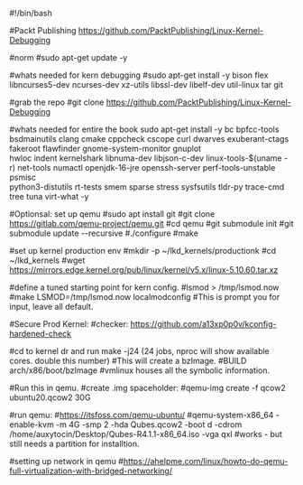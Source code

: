 #!/bin/bash

#Packt Publishing https://github.com/PacktPublishing/Linux-Kernel-Debugging

#norm
#sudo apt-get update -y 

#whats needed for kern debugging
#sudo apt-get install -y bison flex libncurses5-dev ncurses-dev xz-utils libssl-dev libelf-dev util-linux tar git

#grab the repo
#git clone https://github.com/PacktPublishing/Linux-Kernel-Debugging

#whats needed for entire the book
sudo apt-get install -y bc bpfcc-tools bsdmainutils clang cmake cppcheck cscope curl dwarves exuberant-ctags fakeroot flawfinder gnome-system-monitor gnuplot \
hwloc indent kernelshark libnuma-dev libjson-c-dev linux-tools-$(uname -r) net-tools numactl openjdk-16-jre openssh-server perf-tools-unstable psmisc \
python3-distutils rt-tests smem sparse stress sysfsutils tldr-py trace-cmd tree tuna virt-what -y

#Optionsal: set up qemu
#sudo apt install git
#git clone https://gitlab.com/qemu-project/qemu.git
#cd qemu
#git submodule init
#git submodule update --recursive
#./configure
#make

#set up kernel production env 
#mkdir -p ~/lkd_kernels/productionk
#cd ~/lkd_kernels
#wget https://mirrors.edge.kernel.org/pub/linux/kernel/v5.x/linux-5.10.60.tar.xz

#define a tuned starting point for kern config. 
#lsmod > /tmp/lsmod.now
#make LSMOD=/tmp/lsmod.now localmodconfig
#This is prompt you for input, leave all default.

#Secure Prod Kernel:
#checker: https://github.com/a13xp0p0v/kconfig-hardened-check

#cd to kernel dr and run
make -j24 (24 jobs, nproc will show available cores. double this number)
#This will create a bzImage. 
#BUILD   arch/x86/boot/bzImage
#vmlinux  houses all the symbolic information.

#Run this in qemu.
#create .img spaceholder:
#qemu-img create -f qcow2 ubuntu20.qcow2 30G

#run qemu:
#https://itsfoss.com/qemu-ubuntu/
#qemu-system-x86_64 -enable-kvm -m 4G -smp 2 -hda Qubes.qcow2 -boot d -cdrom /home/auxytocin/Desktop/Qubes-R4.1.1-x86_64.iso -vga qxl
#works - but still needs a partition for installtion. 

#setting up network in qemu
#https://ahelpme.com/linux/howto-do-qemu-full-virtualization-with-bridged-networking/
